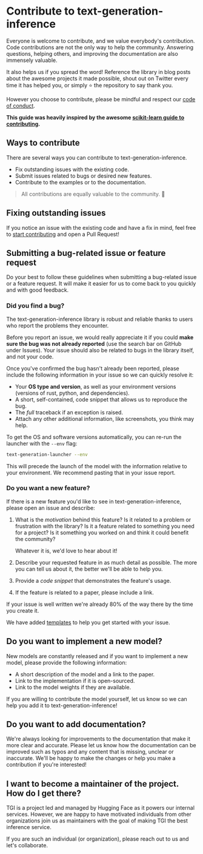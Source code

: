 <!---
Copyright 2024 The HuggingFace Team. All rights reserved.

Licensed under the Apache License, Version 2.0 (the "License");
you may not use this file except in compliance with the License.
You may obtain a copy of the License at

    http://www.apache.org/licenses/LICENSE-2.0

Unless required by applicable law or agreed to in writing, software
distributed under the License is distributed on an "AS IS" BASIS,
WITHOUT WARRANTIES OR CONDITIONS OF ANY KIND, either express or implied.
See the License for the specific language governing permissions and
limitations under the License.
-->

# Contribute to text-generation-inference

Everyone is welcome to contribute, and we value everybody's contribution. Code
contributions are not the only way to help the community. Answering questions, helping
others, and improving the documentation are also immensely valuable.

It also helps us if you spread the word! Reference the library in blog posts
about the awesome projects it made possible, shout out on Twitter every time it has
helped you, or simply ⭐️ the repository to say thank you.

However you choose to contribute, please be mindful and respect our
[code of conduct](https://github.com/huggingface/text-generation-inference/blob/main/CODE_OF_CONDUCT.md).

**This guide was heavily inspired by the awesome [scikit-learn guide to contributing](https://github.com/scikit-learn/scikit-learn/blob/main/CONTRIBUTING.md).**

## Ways to contribute

There are several ways you can contribute to text-generation-inference.

* Fix outstanding issues with the existing code.
* Submit issues related to bugs or desired new features.
* Contribute to the examples or to the documentation.

> All contributions are equally valuable to the community. 🥰

## Fixing outstanding issues

If you notice an issue with the existing code and have a fix in mind, feel free to [start contributing](https://docs.github.com/en/pull-requests/collaborating-with-pull-requests/proposing-changes-to-your-work-with-pull-requests/creating-a-pull-request) and open
a Pull Request!

## Submitting a bug-related issue or feature request

Do your best to follow these guidelines when submitting a bug-related issue or a feature
request. It will make it easier for us to come back to you quickly and with good
feedback.

### Did you find a bug?

The text-generation-inference library is robust and reliable thanks to users who report the problems they encounter.

Before you report an issue, we would really appreciate it if you could **make sure the bug was not
already reported** (use the search bar on GitHub under Issues). Your issue should also be related to bugs in the
library itself, and not your code.

Once you've confirmed the bug hasn't already been reported, please include the following information in your issue so
we can quickly resolve it:

* Your **OS type and version**, as well as your environment versions (versions of rust, python, and dependencies).
* A short, self-contained, code snippet that allows us to reproduce the bug.
* The *full* traceback if an exception is raised.
* Attach any other additional information, like screenshots, you think may help.

To get the OS and software versions automatically, you can re-run the launcher with the `--env` flag:

```bash
text-generation-launcher --env
```

This will precede the launch of the model with the information relative to your environment. We recommend pasting
that in your issue report.

### Do you want a new feature?

If there is a new feature you'd like to see in text-generation-inference, please open an issue and describe:

1. What is the *motivation* behind this feature? Is it related to a problem or frustration with the library? Is it
   a feature related to something you need for a project? Is it something you worked on and think it could benefit
   the community?

   Whatever it is, we'd love to hear about it!

2. Describe your requested feature in as much detail as possible. The more you can tell us about it, the better
   we'll be able to help you.
3. Provide a *code snippet* that demonstrates the feature's usage.
4. If the feature is related to a paper, please include a link.

If your issue is well written we're already 80% of the way there by the time you create it.

We have added [templates](https://github.com/huggingface/text-generation-inference/tree/main/.github/ISSUE_TEMPLATE)
to help you get started with your issue.

## Do you want to implement a new model?

New models are constantly released and if you want to implement a new model, please provide the following information:

* A short description of the model and a link to the paper.
* Link to the implementation if it is open-sourced.
* Link to the model weights if they are available.

If you are willing to contribute the model yourself, let us know so we can help you add it to text-generation-inference!

## Do you want to add documentation?

We're always looking for improvements to the documentation that make it more clear and accurate. Please let us know
how the documentation can be improved such as typos and any content that is missing, unclear or inaccurate. We'll be
happy to make the changes or help you make a contribution if you're interested!

## I want to become a maintainer of the project. How do I get there?

TGI is a project led and managed by Hugging Face as it powers our internal services. However, we are happy to have
motivated individuals from other organizations join us as maintainers with the goal of making TGI the best inference
service.

If you are such an individual (or organization), please reach out to us and let's collaborate.
